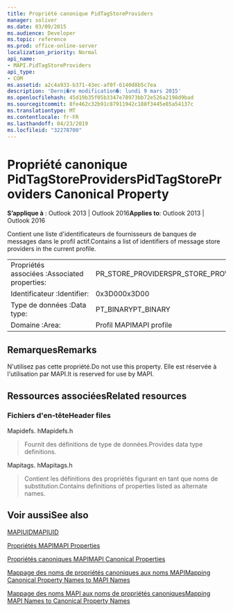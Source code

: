 ```yaml
---
title: Propriété canonique PidTagStoreProviders
manager: soliver
ms.date: 03/09/2015
ms.audience: Developer
ms.topic: reference
ms.prod: office-online-server
localization_priority: Normal
api_name:
- MAPI.PidTagStoreProviders
api_type:
- COM
ms.assetid: a2c4a933-b371-43ec-af0f-6140d8b5c7ea
description: 'Derni�re modification�: lundi 9 mars 2015'
ms.openlocfilehash: 45d19b35f05b3347e78973bb72e526a2198d9bad
ms.sourcegitcommit: 8fe462c32b91c87911942c188f3445e85a54137c
ms.translationtype: MT
ms.contentlocale: fr-FR
ms.lasthandoff: 04/23/2019
ms.locfileid: "32278700"
---
```

# <a name="pidtagstoreproviders-canonical-property"></a><span data-ttu-id="3644b-103">Propriété canonique PidTagStoreProviders</span><span class="sxs-lookup"><span data-stu-id="3644b-103">PidTagStoreProviders Canonical Property</span></span>

  
  
<span data-ttu-id="3644b-104">**S’applique à** : Outlook 2013 | Outlook 2016</span><span class="sxs-lookup"><span data-stu-id="3644b-104">**Applies to**: Outlook 2013 | Outlook 2016</span></span> 
  
<span data-ttu-id="3644b-105">Contient une liste d'identificateurs de fournisseurs de banques de messages dans le profil actif.</span><span class="sxs-lookup"><span data-stu-id="3644b-105">Contains a list of identifiers of message store providers in the current profile.</span></span>
  
|||
|:-----|:-----|
|<span data-ttu-id="3644b-106">Propriétés associées :</span><span class="sxs-lookup"><span data-stu-id="3644b-106">Associated properties:</span></span>  <br/> |<span data-ttu-id="3644b-107">PR_STORE_PROVIDERS</span><span class="sxs-lookup"><span data-stu-id="3644b-107">PR_STORE_PROVIDERS</span></span>  <br/> |
|<span data-ttu-id="3644b-108">Identificateur :</span><span class="sxs-lookup"><span data-stu-id="3644b-108">Identifier:</span></span>  <br/> |<span data-ttu-id="3644b-109">0x3D00</span><span class="sxs-lookup"><span data-stu-id="3644b-109">0x3D00</span></span>  <br/> |
|<span data-ttu-id="3644b-110">Type de données :</span><span class="sxs-lookup"><span data-stu-id="3644b-110">Data type:</span></span>  <br/> |<span data-ttu-id="3644b-111">PT_BINARY</span><span class="sxs-lookup"><span data-stu-id="3644b-111">PT_BINARY</span></span>  <br/> |
|<span data-ttu-id="3644b-112">Domaine :</span><span class="sxs-lookup"><span data-stu-id="3644b-112">Area:</span></span>  <br/> |<span data-ttu-id="3644b-113">Profil MAPI</span><span class="sxs-lookup"><span data-stu-id="3644b-113">MAPI profile</span></span>  <br/> |
   
## <a name="remarks"></a><span data-ttu-id="3644b-114">Remarques</span><span class="sxs-lookup"><span data-stu-id="3644b-114">Remarks</span></span>

<span data-ttu-id="3644b-115">N'utilisez pas cette propriété.</span><span class="sxs-lookup"><span data-stu-id="3644b-115">Do not use this property.</span></span> <span data-ttu-id="3644b-116">Elle est réservée à l'utilisation par MAPI.</span><span class="sxs-lookup"><span data-stu-id="3644b-116">It is reserved for use by MAPI.</span></span>
  
## <a name="related-resources"></a><span data-ttu-id="3644b-117">Ressources associées</span><span class="sxs-lookup"><span data-stu-id="3644b-117">Related resources</span></span>

### <a name="header-files"></a><span data-ttu-id="3644b-118">Fichiers d'en-tête</span><span class="sxs-lookup"><span data-stu-id="3644b-118">Header files</span></span>

<span data-ttu-id="3644b-119">Mapidefs. h</span><span class="sxs-lookup"><span data-stu-id="3644b-119">Mapidefs.h</span></span>
  
> <span data-ttu-id="3644b-120">Fournit des définitions de type de données.</span><span class="sxs-lookup"><span data-stu-id="3644b-120">Provides data type definitions.</span></span>
    
<span data-ttu-id="3644b-121">Mapitags. h</span><span class="sxs-lookup"><span data-stu-id="3644b-121">Mapitags.h</span></span>
  
> <span data-ttu-id="3644b-122">Contient les définitions des propriétés figurant en tant que noms de substitution.</span><span class="sxs-lookup"><span data-stu-id="3644b-122">Contains definitions of properties listed as alternate names.</span></span>
    
## <a name="see-also"></a><span data-ttu-id="3644b-123">Voir aussi</span><span class="sxs-lookup"><span data-stu-id="3644b-123">See also</span></span>



[<span data-ttu-id="3644b-124">MAPIUID</span><span class="sxs-lookup"><span data-stu-id="3644b-124">MAPIUID</span></span>](mapiuid.md)


[<span data-ttu-id="3644b-125">Propriétés MAPI</span><span class="sxs-lookup"><span data-stu-id="3644b-125">MAPI Properties</span></span>](mapi-properties.md)
  
[<span data-ttu-id="3644b-126">Propriétés canoniques MAPI</span><span class="sxs-lookup"><span data-stu-id="3644b-126">MAPI Canonical Properties</span></span>](mapi-canonical-properties.md)
  
[<span data-ttu-id="3644b-127">Mappage des noms de propriétés canoniques aux noms MAPI</span><span class="sxs-lookup"><span data-stu-id="3644b-127">Mapping Canonical Property Names to MAPI Names</span></span>](mapping-canonical-property-names-to-mapi-names.md)
  
[<span data-ttu-id="3644b-128">Mappage des noms MAPI aux noms de propriétés canoniques</span><span class="sxs-lookup"><span data-stu-id="3644b-128">Mapping MAPI Names to Canonical Property Names</span></span>](mapping-mapi-names-to-canonical-property-names.md)

